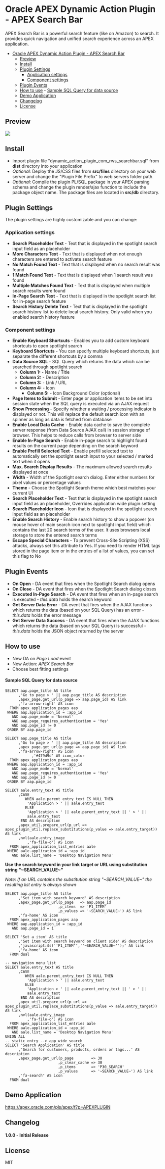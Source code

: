 # Oracle APEX Dynamic Action Plugin - APEX Search Bar

APEX Search Bar is a powerful search feature (like on Amazon) to search. It provides quick navigation and unified search experience across an APEX application.


- [Oracle APEX Dynamic Action Plugin - APEX Search Bar](#oracle-apex-dynamic-action-plugin-apex-search-bar)
	- [Preview](#preview)
	- [Install](#install)
	- [Plugin Settings](#plugin-settings)
		- [Application settings](#application-settings)
		- [Component settings](#component-settings)
	- [Plugin Events](#plugin-events)
	- [How to use](#how-to-use)
			- [Sample SQL Query for data source](#sample-sql-query-for-data-source)
	- [Demo Application](#demo-application)
	- [Changelog](#changelog)
	- [License](#license)


## Preview
![](https://github.com/Dani3lSun/apex-plugin-spotlight/blob/master/preview.gif)


## Install
- Import plugin file "dynamic_action_plugin_com_rws_searchbar.sql" from **dist** directory into your application
- *Optional:* Deploy the JS/CSS files from **src/files** directory on your web server and change the "Plugin File Prefix" to web servers folder path.
- *Optional:* Compile the plugin PL/SQL package in your APEX parsing schema and change the plugin render/ajax function to include the package object name. The package files are located in **src/db** directory.


## Plugin Settings
The plugin settings are highly customizable and you can change:

### Application settings
- **Search Placeholder Text** - Text that is displayed in the spotlight search input field as an placeholder
- **More Characters Text** - Text that is displayed when not enough characters are entered to activate search feature
- **No Match Found Text** - Text that is displayed when no search result was found
- **1 Match Found Text** - Text that is displayed when 1 search result was found
- **Multiple Matches Found Text** - Text that is displayed when multiple search results were found
- **In-Page Search Text** - Text that is displayed in the spotlight search list for in-page search feature
- **Search History Delete Text** - Text that is displayed in the spotlight search history list to delete local search history. Only valid when you enabled search history feature

### Component settings
- **Enable Keyboard Shortcuts** - Enables you to add custom keyboard shortcuts to open spotlight search
- **Keyboard Shortcuts** - You can specify multiple keyboard shortcuts, just separate the different shortcuts by a comma
- **Data Source SQL** - SQL Query which returns the data which can be searched through spotlight search
  - **Column 1:** - Name / Title
  - **Column 2:** - Description
  - **Column 3:** - Link / URL
  - **Column 4:** - Icon
	- **Column 5:** - Icon Background Color (optional)
- **Page Items to Submit** - Enter page or application items to be set into session state when the SQL query is executed via an AJAX request
- **Show Processing** - Specify whether a waiting / processing indicator is displayed or not. This will replace the default search icon with an spinner as long as data is fetched from database
- **Enable Local Data Cache** - Enable data cache to save the complete server response (from Data Source AJAX call) in session storage of browser. This helps to reduce calls from browser to server side
- **Enable In-Page Search** - Enable in-page search to highlight found results on the current page depending on the search keyword
- **Enable Prefill Selected Text** - Enable prefill selected text to automatically set the spotlight search input to your selected / marked text when it opens
- **Max. Search Display Results** - The maximum allowed search results displayed at once
- **Width** - Width of the Spotlight search dialog. Enter either numbers for pixel values or percentage values
- **Theme** - Choose the Spotlight Search theme which best matches your current UI
- **Search Placeholder Text** - Text that is displayed in the spotlight search input field as an placeholder, Overrides application wide plugin setting
- **Search Placeholder Icon** - Icon that is displayed in the spotlight search input field as an placeholder
- **Enable Search History** - Enable search history to show a popover (on mouse hover of main search icon next to spotlight input field) which contains the last 20 search terms of the user. It uses browsers local storage to store the entered search terms
- **Escape Special Characters** - To prevent Cross-Site Scripting (XSS) attacks, always set this attribute to Yes. If you need to render HTML tags stored in the page item or in the entries of a list of values, you can set this flag to No


## Plugin Events
- **On Open** - DA event that fires when the Spotlight Search dialog opens
- **On Close** - DA event that fires when the Spotlight Search dialog closes
- **Executed In-Page Search** - DA event that fires when an in-page search is executed - *this.data* holds the search keyword
- **Get Server Data Error** - DA event that fires when the AJAX functions which returns the data (based on your SQL Query) has an error - *this.data* holds the error message
- **Get Server Data Success** - DA event that fires when the AJAX functions which returns the data (based on your SQL Query) is successful - *this.data* holds the JSON object returned by the server


## How to use
- New DA on *Page Load* event
- New Action: *APEX Search Bar*
- Choose best fitting settings


#### Sample SQL Query for data source

```language-sql
SELECT aap.page_title AS title
      ,'Go to page > ' || aap.page_title AS description
      ,apex_page.get_url(p_page => aap.page_id) AS link
      ,'fa-arrow-right' AS icon
  FROM apex_application_pages aap
 WHERE aap.application_id = :app_id
   AND aap.page_mode = 'Normal'
   AND aap.page_requires_authentication = 'Yes'
   AND aap.page_id != 0
 ORDER BY aap.page_id
```

```language-sql
SELECT aap.page_title AS title
      ,'Go to page > ' || aap.page_title AS description
      ,apex_page.get_url(p_page => aap.page_id) AS link
      ,'fa-arrow-right' AS icon
			,'#479d9d' AS icon_color
  FROM apex_application_pages aap
 WHERE aap.application_id = :app_id
   AND aap.page_mode = 'Normal'
   AND aap.page_requires_authentication = 'Yes'
   AND aap.page_id != 0
 ORDER BY aap.page_id
```

```language-sql
SELECT aale.entry_text AS title
      ,CASE
         WHEN aale.parent_entry_text IS NULL THEN
          'Application > ' || aale.entry_text
         ELSE
          'Application > ' || aale.parent_entry_text || ' > ' ||
          aale.entry_text
       END AS description
      ,apex_util.prepare_url(p_url => apex_plugin_util.replace_substitutions(p_value => aale.entry_target)) AS link
      ,nvl(aale.entry_image
          ,'fa-file-o') AS icon
  FROM apex_application_list_entries aale
 WHERE aale.application_id = :app_id
   AND aale.list_name = 'Desktop Navigation Menu'
```

**Use the search keyword in your link target or URL using substitution string "\~SEARCH_VALUE\~"**

*Note: If an URL contains the substitution string "\~SEARCH_VALUE\~" the resulting list entry is always shown*

```language-sql
SELECT aap.page_title AS title
      ,'Set item with search keyword' AS description
      ,apex_page.get_url(p_page   => aap.page_id
                        ,p_items  => 'P1_ITEM'
                        ,p_values => '~SEARCH_VALUE~') AS link
      ,'fa-home' AS icon
  FROM apex_application_pages aap
 WHERE aap.application_id = :app_id
   AND aap.page_id = 1
```

```language-sql
SELECT 'Set a item' AS title
      ,'Set item with search keyword on client side' AS description
      ,'javascript:$s(''P1_ITEM'',''~SEARCH_VALUE~'');' AS link
      ,'fa-home' AS icon
  FROM dual
```

```language-sql
-- navigation menu list
SELECT aale.entry_text AS title
      ,CASE
         WHEN aale.parent_entry_text IS NULL THEN
          'Application > ' || aale.entry_text
         ELSE
          'Application > ' || aale.parent_entry_text || ' > ' ||
          aale.entry_text
       END AS description
      ,apex_util.prepare_url(p_url => apex_plugin_util.replace_substitutions(p_value => aale.entry_target)) AS link
      ,nvl(aale.entry_image
          ,'fa-file-o') AS icon
  FROM apex_application_list_entries aale
 WHERE aale.application_id = :app_id
   AND aale.list_name = 'Desktop Navigation Menu'
UNION ALL
-- static entry --> app wide search
SELECT 'Search Application' AS title
      ,'Search for customers, products, orders or tags...' AS description
      ,apex_page.get_url(p_page        => 30
                        ,p_clear_cache => 30
                        ,p_items       => 'P30_SEARCH'
                        ,p_values      => '~SEARCH_VALUE~') AS link
      ,'fa-search' AS icon
  FROM dual
```


## Demo Application
https://apex.oracle.com/pls/apex/f?p=APEXPLUGIN


## Changelog

#### 1.0.0 - Initial Release


## License
MIT
